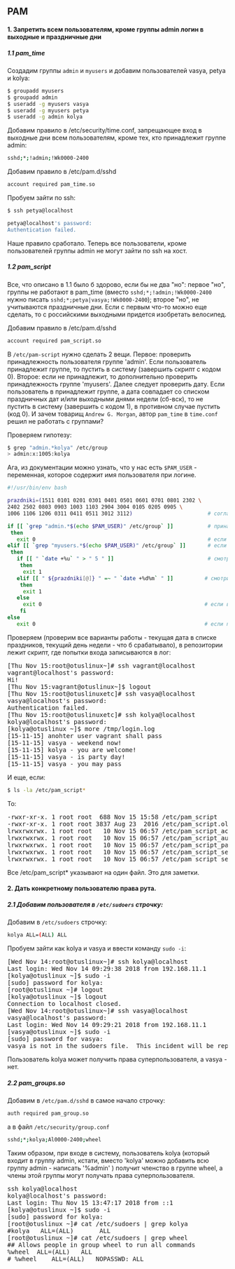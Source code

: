 ## PAM

#### 1. Запретить всем пользователям, кроме группы admin логин в выходные и праздничные дни

##### 1.1 pam_time

Создадим группы `admin` и `myusers` и добавим пользователей vasya, petya и kolya:
 
```bash
$ groupadd myusers
$ groupadd admin
$ useradd -g myusers vasya
$ useradd -g myusers petya
$ useradd -g admin kolya
```

Добавим правило в /etc/security/time.conf, запрещающее вход в выходные дни всем пользователям, кроме тех, кто принадлежит группе admin:

```bash
sshd;*;!admin;!Wk0000-2400
```

Добавим правило в /etc/pam.d/sshd

```bash
account required pam_time.so
```

Пробуем зайти по ssh:

```bash
$ ssh petya@localhost

petya@localhost's password:
Authentication failed.
```
Наше правило сработало. Теперь все пользователи, кроме пользователей группы admin не могут зайти по ssh на хост.

##### 1.2 pam_script

Все, что описано в 1.1 было б здорово, если бы не два "но": первое "но", группы не работают в pam_time (вместо `sshd;*;!admin;!Wk0000-2400` нужно писать `sshd;*;petya|vasya;!Wk0000-2400`); второе "но", не учитываются праздничные дни. Если с первым что-то можно еще сделать, то с российскими выходными придется изобретать велосипед. 

Добавим правило в /etc/pam.d/sshd

```bash
account required pam_script.so
```

В `/etc/pam-script` нужно сделать 2 вещи. Первое: проверить принадлежность пользователя группе 'admin'. Если пользователь принадлежит группе, то пустить в систему (завершить скрипт с кодом 0). Второе: если не принадлежит, то дополнительно проверить принадлежность группе 'myusers'. Далее следует проверить дату. Если пользователь в принадлежит группе, а дата совпадает со списком праздничных дат и/или выходными днями недели (сб-вск), то не пустить в систему (завершить с кодом 1), в противном случае пустить (код 0). 
И зачем товарищ `Andrew G. Morgan`, автор `pam_time` в `time.conf` решил не работать с группами? 

Проверяем гипотезу:

```bash
$ grep "admin.*kolya" /etc/group
> admin:x:1005:kolya
```

Ага, из документации можно узнать, что у нас есть `$PAM_USER` - переменная, которое содержит имя пользователя при логине.

```bash
#!/usr/bin/env bash

prazdniki=(1511 0101 0201 0301 0401 0501 0601 0701 0801 2302 \ 
2402 2502 0803 0903 1003 1103 2904 3004 0105 0205 0905 \ 
1006 1106 1206 0311 0411 0511 3012 3112)                        # согласно календарю праздников РФ за 2018 год :]

if [[ `grep "admin.*$(echo $PAM_USER)" /etc/group` ]]           # принадлежит ли пользователь группе 'admin'
 then
   exit 0                                                       # если в группе, то пускаем
elif [[ `grep "myusers.*$(echo $PAM_USER)" /etc/group` ]]       # если кто-то другой, но из группы 'myusers'
 then
   if [[ " `date +%u` " > " 5 " ]]                              # смотрим день недели, должен быть меньше 5 что бы попасть внурть
    then
     exit 1
   elif [[ " ${prazdniki[@]} " =~ " `date +%d%m` " ]]          # смотрим, не попадаем ли в праздники 
    then
     exit 1
   else
     exit 0                                                    # если все хорошо, пускаем внутрь
    fi
else
   exit 0                                                      # если пользователь вне групп 'admin', 'myusers'
```

Проверяем (проверим все варианты работы - текущая дата в списке праздников, текущий день недели - что б срабатывало), в репозитории лежит скрипт, где попытки входа записываются в лог:

<pre>
[Thu Nov 15:root@otuslinux~]# ssh vagrant@localhost
vagrant@localhost's password:
Hi!
[Thu Nov 15:vagrant@otuslinux~]$ logout
[Thu Nov 15:root@otuslinuxetc]# ssh vasya@localhost
vasya@localhost's password:
Authentication failed.
[Thu Nov 15:root@otuslinuxetc]# ssh kolya@localhost
kolya@localhost's password:
[kolya@otuslinux ~]$ more /tmp/login.log
[15-11-15] anohter user vagrant shall pass
[15-11-15] vasya - weekend now!
[15-11-15] kolya - you are welcome!
[15-11-15] vasya - is party day!
[15-11-15] vasya - you may pass
</pre>

И еще, если:
```bash
$ ls -la /etc/pam_script*
```
То:
<pre>
-rwxr-xr-x. 1 root root  688 Nov 15 15:58 /etc/pam_script
-rwxr-xr-x. 1 root root 3837 Aug 23  2016 /etc/pam_script.old
lrwxrwxrwx. 1 root root   10 Nov 15 06:57 /etc/pam_script_acct -> pam_script
lrwxrwxrwx. 1 root root   10 Nov 15 06:57 /etc/pam_script_auth -> pam_script
lrwxrwxrwx. 1 root root   10 Nov 15 06:57 /etc/pam_script_passwd -> pam_script
lrwxrwxrwx. 1 root root   10 Nov 15 06:57 /etc/pam_script_ses_close -> pam_script
lrwxrwxrwx. 1 root root   10 Nov 15 06:57 /etc/pam_script_ses_open -> pam_script
</pre>

Все /etc/pam_script* указывают на один файл. Это для заметки.

#### 2. Дать конкретному пользователю права рута.

##### 2.1 Добавим пользователя в `/etc/sudoers` строчку:

Добавим в `/etc/sudoers` строчку:

```bash
kolya ALL=(ALL) ALL
```

Пробуем зайти как kolya и vasya и ввести команду `sudo -i`:

<pre>
[Wed Nov 14:root@otuslinux~]# ssh kolya@localhost
Last login: Wed Nov 14 09:29:38 2018 from 192.168.11.1
[kolya@otuslinux ~]$ sudo -i
[sudo] password for kolya:
[root@otuslinux ~]# logout
[kolya@otuslinux ~]$ logout
Connection to localhost closed.
[Wed Nov 14:root@otuslinux~]# ssh vasya@localhost
vasya@localhost's password:
Last login: Wed Nov 14 09:29:21 2018 from 192.168.11.1
[vasya@otuslinux ~]$ sudo -i
[sudo] password for vasya:
vasya is not in the sudoers file.  This incident will be reported.
</pre>

Пользователь kolya может получить права суперпользователя, а vasya - нет.

##### 2.2 pam_groups.so

Добавим в `/etc/pam.d/sshd` в самое начало строчку:

```bash
auth required pam_group.so
```

а в файл `/etc/security/group.conf`

```bash
sshd;*;kolya;Al0000-2400;wheel
```
Таким образом, при входе в систему, пользователь kolya (который входит в группу admin, кстати, вместо 'kolya' можно добавить всю группу admin - написать '%admin' ) получит членство в группе wheel, а члены этой группы могут получать права суперпользователя.

<pre>
ssh kolya@localhost
kolya@localhost's password:
Last login: Thu Nov 15 13:47:17 2018 from ::1
[kolya@otuslinux ~]$ sudo -i
[sudo] password for kolya:
[root@otuslinux ~]# cat /etc/sudoers | grep kolya
#kolya   ALL=(ALL)       ALL
[root@otuslinux ~]# cat /etc/sudoers | grep wheel
## Allows people in group wheel to run all commands
%wheel	ALL=(ALL)	ALL
# %wheel	ALL=(ALL)	NOPASSWD: ALL
</pre>
